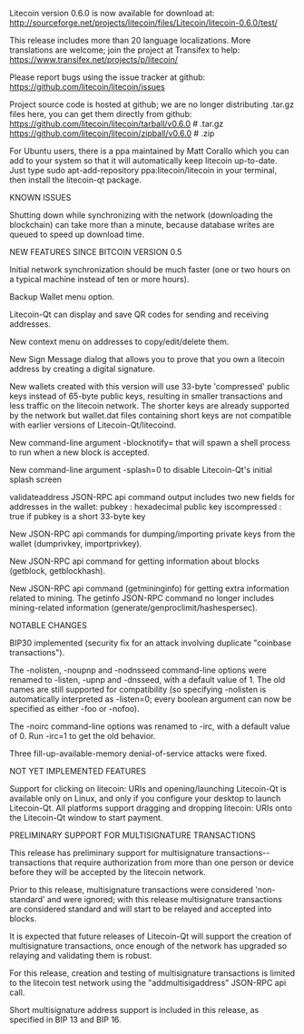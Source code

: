 Litecoin version 0.6.0 is now available for download at:
http://sourceforge.net/projects/litecoin/files/Litecoin/litecoin-0.6.0/test/

This release includes more than 20 language localizations.
More translations are welcome; join the
project at Transifex to help:
https://www.transifex.net/projects/p/litecoin/

Please report bugs using the issue tracker at github:
https://github.com/litecoin/litecoin/issues

Project source code is hosted at github; we are no longer
distributing .tar.gz files here, you can get them
directly from github:
https://github.com/litecoin/litecoin/tarball/v0.6.0  # .tar.gz
https://github.com/litecoin/litecoin/zipball/v0.6.0  # .zip

For Ubuntu users, there is a ppa maintained by Matt Corallo which
you can add to your system so that it will automatically keep
litecoin up-to-date.  Just type
sudo apt-add-repository ppa:litecoin/litecoin
in your terminal, then install the litecoin-qt package.


KNOWN ISSUES

Shutting down while synchronizing with the network
(downloading the blockchain) can take more than a minute,
because database writes are queued to speed up download
time.


NEW FEATURES SINCE BITCOIN VERSION 0.5

Initial network synchronization should be much faster
(one or two hours on a typical machine instead of ten or more
hours).

Backup Wallet menu option.

Litecoin-Qt can display and save QR codes for sending
and receiving addresses.

New context menu on addresses to copy/edit/delete them.

New Sign Message dialog that allows you to prove that you
own a litecoin address by creating a digital
signature.

New wallets created with this version will
use 33-byte 'compressed' public keys instead of
65-byte public keys, resulting in smaller
transactions and less traffic on the litecoin
network. The shorter keys are already supported
by the network but wallet.dat files containing
short keys are not compatible with earlier
versions of Litecoin-Qt/litecoind.

New command-line argument -blocknotify=<command>
that will spawn a shell process to run <command> 
when a new block is accepted.

New command-line argument -splash=0 to disable
Litecoin-Qt's initial splash screen

validateaddress JSON-RPC api command output includes
two new fields for addresses in the wallet:
pubkey : hexadecimal public key
iscompressed : true if pubkey is a short 33-byte key

New JSON-RPC api commands for dumping/importing
private keys from the wallet (dumprivkey, importprivkey).

New JSON-RPC api command for getting information about
blocks (getblock, getblockhash).

New JSON-RPC api command (getmininginfo) for getting
extra information related to mining. The getinfo
JSON-RPC command no longer includes mining-related
information (generate/genproclimit/hashespersec).



NOTABLE CHANGES

BIP30 implemented (security fix for an attack involving
duplicate "coinbase transactions").

The -nolisten, -noupnp and -nodnsseed command-line
options were renamed to -listen, -upnp and -dnsseed,
with a default value of 1. The old names are still
supported for compatibility (so specifying -nolisten
is automatically interpreted as -listen=0; every
boolean argument can now be specified as either
-foo or -nofoo).

The -noirc command-line options was renamed to
-irc, with a default value of 0. Run -irc=1 to
get the old behavior.

Three fill-up-available-memory denial-of-service
attacks were fixed.


NOT YET IMPLEMENTED FEATURES

Support for clicking on litecoin: URIs and
opening/launching Litecoin-Qt is available only on Linux,
and only if you configure your desktop to launch
Litecoin-Qt. All platforms support dragging and dropping
litecoin: URIs onto the Litecoin-Qt window to start
payment.


PRELIMINARY SUPPORT FOR MULTISIGNATURE TRANSACTIONS

This release has preliminary support for multisignature
transactions-- transactions that require authorization
from more than one person or device before they
will be accepted by the litecoin network.

Prior to this release, multisignature transactions
were considered 'non-standard' and were ignored;
with this release multisignature transactions are
considered standard and will start to be relayed
and accepted into blocks.

It is expected that future releases of Litecoin-Qt
will support the creation of multisignature transactions,
once enough of the network has upgraded so relaying
and validating them is robust.

For this release, creation and testing of multisignature
transactions is limited to the litecoin test network using
the "addmultisigaddress" JSON-RPC api call.

Short multisignature address support is included in this
release, as specified in BIP 13 and BIP 16.
